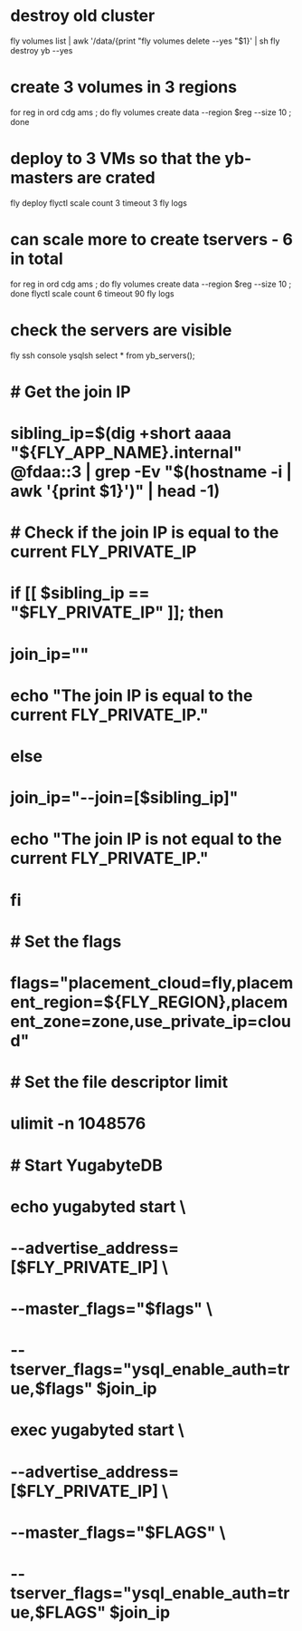 

# destroy old cluster
fly volumes list | awk '/data/{print "fly volumes delete --yes "$1}' | sh
fly destroy yb --yes

# create 3 volumes in 3 regions
for reg in ord cdg ams ; do fly volumes create data --region $reg --size 10 ; done

# deploy to 3 VMs so that the yb-masters are crated
fly deploy
flyctl scale count 3
timeout 3 fly logs

# can scale more to create tservers - 6 in total
for reg in ord cdg ams ; do fly volumes create data --region $reg --size 10 ; done
flyctl scale count 6
timeout 90 fly logs

# check the servers are visible
fly ssh console
ysqlsh
select * from yb_servers();
# # Get the join IP
# sibling_ip=$(dig +short aaaa "${FLY_APP_NAME}.internal" @fdaa::3 | grep -Ev "$(hostname -i | awk '{print $1}')" | head -1)
# # Check if the join IP is equal to the current FLY_PRIVATE_IP
# if [[ $sibling_ip == "$FLY_PRIVATE_IP" ]]; then
#   join_ip=""
#   echo "The join IP is equal to the current FLY_PRIVATE_IP."
# else
#   join_ip="--join=[$sibling_ip]"
#   echo "The join IP is not equal to the current FLY_PRIVATE_IP."
# fi

# # Set the flags
# flags="placement_cloud=fly,placement_region=${FLY_REGION},placement_zone=zone,use_private_ip=cloud"

# # Set the file descriptor limit
# ulimit -n 1048576

# # Start YugabyteDB
# echo yugabyted start \
#   --advertise_address=[$FLY_PRIVATE_IP] \
#   --master_flags="$flags" \
#   --tserver_flags="ysql_enable_auth=true,$flags" $join_ip

# exec yugabyted start \
#   --advertise_address=[$FLY_PRIVATE_IP] \
#   --master_flags="$FLAGS" \
#   --tserver_flags="ysql_enable_auth=true,$FLAGS" $join_ip